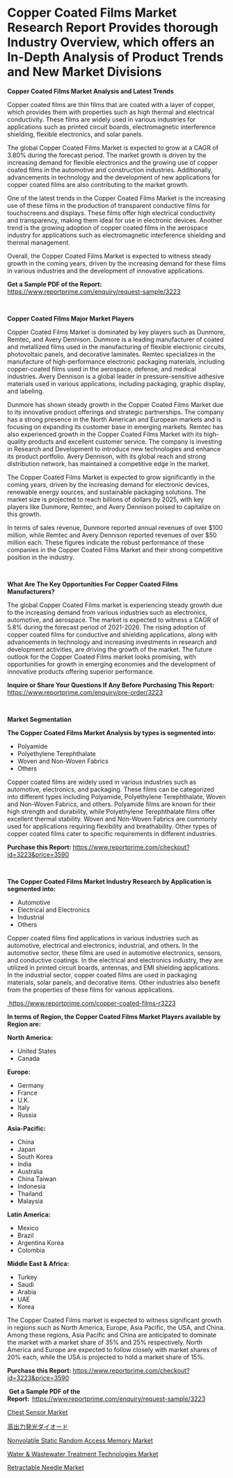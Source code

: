 <p><h1>Copper Coated Films Market Research Report Provides thorough Industry Overview, which offers an In-Depth Analysis of Product Trends and New Market Divisions</h1></p><p><strong>Copper Coated Films Market Analysis and Latest Trends</strong></p>
<p><p>Copper coated films are thin films that are coated with a layer of copper, which provides them with properties such as high thermal and electrical conductivity. These films are widely used in various industries for applications such as printed circuit boards, electromagnetic interference shielding, flexible electronics, and solar panels.</p><p>The global Copper Coated Films Market is expected to grow at a CAGR of 3.80% during the forecast period. The market growth is driven by the increasing demand for flexible electronics and the growing use of copper coated films in the automotive and construction industries. Additionally, advancements in technology and the development of new applications for copper coated films are also contributing to the market growth.</p><p>One of the latest trends in the Copper Coated Films Market is the increasing use of these films in the production of transparent conductive films for touchscreens and displays. These films offer high electrical conductivity and transparency, making them ideal for use in electronic devices. Another trend is the growing adoption of copper coated films in the aerospace industry for applications such as electromagnetic interference shielding and thermal management.</p><p>Overall, the Copper Coated Films Market is expected to witness steady growth in the coming years, driven by the increasing demand for these films in various industries and the development of innovative applications.</p></p>
<p><strong>Get a Sample PDF of the Report:&nbsp;</strong> <a href="https://www.reportprime.com/enquiry/request-sample/3223">https://www.reportprime.com/enquiry/request-sample/3223</a></p>
<p>&nbsp;</p>
<p><strong>Copper Coated Films Major Market Players</strong></p>
<p><p>Copper Coated Films Market is dominated by key players such as Dunmore, Remtec, and Avery Dennison. Dunmore is a leading manufacturer of coated and metallized films used in the manufacturing of flexible electronic circuits, photovoltaic panels, and decorative laminates. Remtec specializes in the manufacture of high-performance electronic packaging materials, including copper-coated films used in the aerospace, defense, and medical industries. Avery Dennison is a global leader in pressure-sensitive adhesive materials used in various applications, including packaging, graphic display, and labeling.</p><p>Dunmore has shown steady growth in the Copper Coated Films Market due to its innovative product offerings and strategic partnerships. The company has a strong presence in the North American and European markets and is focusing on expanding its customer base in emerging markets. Remtec has also experienced growth in the Copper Coated Films Market with its high-quality products and excellent customer service. The company is investing in Research and Development to introduce new technologies and enhance its product portfolio. Avery Dennison, with its global reach and strong distribution network, has maintained a competitive edge in the market.</p><p>The Copper Coated Films Market is expected to grow significantly in the coming years, driven by the increasing demand for electronic devices, renewable energy sources, and sustainable packaging solutions. The market size is projected to reach billions of dollars by 2025, with key players like Dunmore, Remtec, and Avery Dennison poised to capitalize on this growth.</p><p>In terms of sales revenue, Dunmore reported annual revenues of over $100 million, while Remtec and Avery Dennison reported revenues of over $50 million each. These figures indicate the robust performance of these companies in the Copper Coated Films Market and their strong competitive position in the industry.</p></p>
<p>&nbsp;</p>
<p><strong>What Are The Key Opportunities For Copper Coated Films Manufacturers?</strong></p>
<p><p>The global Copper Coated Films market is experiencing steady growth due to the increasing demand from various industries such as electronics, automotive, and aerospace. The market is expected to witness a CAGR of 5.8% during the forecast period of 2021-2026. The rising adoption of copper coated films for conductive and shielding applications, along with advancements in technology and increasing investments in research and development activities, are driving the growth of the market. The future outlook for the Copper Coated Films market looks promising, with opportunities for growth in emerging economies and the development of innovative products offering superior performance.</p></p>
<p><strong>Inquire or Share Your Questions If Any Before Purchasing This Report:</strong> <a href="https://www.reportprime.com/enquiry/pre-order/3223">https://www.reportprime.com/enquiry/pre-order/3223</a></p>
<p>&nbsp;</p>
<p><strong>Market Segmentation</strong></p>
<p><strong>The Copper Coated Films Market Analysis by types is segmented into:</strong></p>
<p><ul><li>Polyamide</li><li>Polyethylene Terephthalate</li><li>Woven and Non-Woven Fabrics</li><li>Others</li></ul></p>
<p><p>Copper coated films are widely used in various industries such as automotive, electronics, and packaging. These films can be categorized into different types including Polyamide, Polyethylene Terephthalate, Woven and Non-Woven Fabrics, and others. Polyamide films are known for their high strength and durability, while Polyethylene Terephthalate films offer excellent thermal stability. Woven and Non-Woven Fabrics are commonly used for applications requiring flexibility and breathability. Other types of copper coated films cater to specific requirements in different industries.</p></p>
<p><strong>Purchase this Report:&nbsp;</strong><a href="https://www.reportprime.com/checkout?id=3223&price=3590">https://www.reportprime.com/checkout?id=3223&price=3590</a></p>
<p>&nbsp;</p>
<p><strong>The Copper Coated Films Market Industry Research by Application is segmented into:</strong></p>
<p><ul><li>Automotive</li><li>Electrical and Electronics</li><li>Industrial</li><li>Others</li></ul></p>
<p><p>Copper coated films find applications in various industries such as automotive, electrical and electronics, industrial, and others. In the automotive sector, these films are used in automotive electronics, sensors, and conductive coatings. In the electrical and electronics industry, they are utilized in printed circuit boards, antennas, and EMI shielding applications. In the industrial sector, copper coated films are used in packaging materials, solar panels, and decorative items. Other industries also benefit from the properties of these films for various applications.</p></p>
<p><a href="https://www.reportprime.com/copper-coated-films-r3223">&nbsp;https://www.reportprime.com/copper-coated-films-r3223</a></p>
<p><strong>In terms of Region, the Copper Coated Films Market Players available by Region are:</strong></p>
<p>
    <p> <strong> North America: </strong>
        <ul>
            <li>United States</li>
            <li>Canada</li>
        </ul>
        </p> 
    <p> <strong> Europe: </strong>
        <ul>
            <li>Germany</li>
            <li>France</li>
            <li>U.K.</li>
            <li>Italy</li>
            <li>Russia</li>
        </ul>
        </p> 
    <p> <strong> Asia-Pacific: </strong>
        <ul>
            <li>China</li>
            <li>Japan</li>
            <li>South Korea</li>
            <li>India</li>
            <li>Australia</li>
            <li>China Taiwan</li>
            <li>Indonesia</li>
            <li>Thailand</li>
            <li>Malaysia</li>
        </ul>
        </p> 
    <p> <strong> Latin America: </strong>
        <ul>
            <li>Mexico</li>
            <li>Brazil</li>
            <li>Argentina Korea</li>
            <li>Colombia</li>
        </ul>
        </p> 
    <p> <strong> Middle East & Africa: </strong>
        <ul>
            <li>Turkey</li>
            <li>Saudi</li>
            <li>Arabia</li>
            <li>UAE</li>
            <li>Korea</li>
        </ul>
    </p>
    </p>
<p><p>The Copper Coated Films market is expected to witness significant growth in regions such as North America, Europe, Asia Pacific, the USA, and China. Among these regions, Asia Pacific and China are anticipated to dominate the market with a market share of 35% and 25% respectively. North America and Europe are expected to follow closely with market shares of 20% each, while the USA is projected to hold a market share of 15%.</p></p>
<p><strong>Purchase this Report: </strong><a href="https://www.reportprime.com/checkout?id=3223&price=3590">https://www.reportprime.com/checkout?id=3223&price=3590</a></p>
<p>&nbsp;<strong>Get a Sample PDF of the Report:&nbsp;&nbsp;</strong><a href="https://www.reportprime.com/enquiry/request-sample/3223">https://www.reportprime.com/enquiry/request-sample/3223</a></p>
<p><strong></strong></p>
<p><p><a href="https://issuu.com/reportprime-2/docs/chest-sensor-market-size-2030.pptx">Chest Sensor Market</a></p><p><a href="https://github.com/LeoraEber/Market-Research-Report-List-1/blob/main/634173131087.md">高出力発光ダイオード</a></p><p><a href="https://github.com/ajohirul8010/Market-Research-Report-List-1/blob/main/nonvolatile-static-random-access-memory-market.md">Nonvolatile Static Random Access Memory Market</a></p><p><a href="https://www.linkedin.com/pulse/water-wastewater-treatment-technologies-market-size-0sgpe">Water & Wastewater Treatment Technologies Market</a></p><p><a href="https://issuu.com/reportprime-2/docs/retractable-needle-market-size-2030.pptx">Retractable Needle Market</a></p></p>